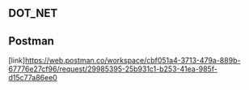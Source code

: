 ## DOT_NET

## Postman
[link]https://web.postman.co/workspace/cbf051a4-3713-479a-889b-67776e27cf96/request/29985395-25b931c1-b253-41ea-985f-d15c77a86ee0
